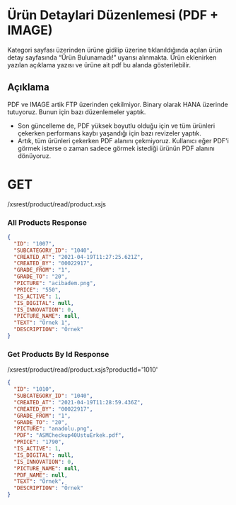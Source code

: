 # Ürün Detaylari Düzenlemesi (PDF + IMAGE)

Kategori sayfası üzerinden ürüne gidilip üzerine tıklanıldığında açılan ürün detay sayfasında “Ürün Bulunamadı!” uyarısı alınmakta. Ürün eklenirken yazılan açıklama yazısı ve ürüne ait pdf bu alanda gösterilebilir.


## Açıklama
PDF ve IMAGE artik FTP üzerinden çekilmiyor. Binary olarak HANA üzerinde tutuyoruz. Bunun için bazı düzenlemeler yaptık.
* Son güncelleme de, PDF yüksek boyutlu olduğu için ve tüm ürünleri çekerken performans kaybı yaşandığı için bazı revizeler yaptık.
* Artık, tüm ürünleri çekerken PDF alanını çekmiyoruz. Kullanıcı eğer PDF'i görmek isterse o zaman sadece görmek istediği ürünün PDF alanını dönüyoruz.


# GET

<tabs>
    <tab title="API URL">
        <code-block lang="plain text">/xsrest/product/read/product.xsjs</code-block>
    </tab>
</tabs>

### All Products Response
```json
{
  "ID": "1007",
  "SUBCATEGORY_ID": "1040",
  "CREATED_AT": "2021-04-19T11:27:25.621Z",
  "CREATED_BY": "00022917",
  "GRADE_FROM": "1",
  "GRADE_TO": "20",
  "PICTURE": "acibadem.png",
  "PRICE": "550",
  "IS_ACTIVE": 1,
  "IS_DIGITAL": null,
  "IS_INNOVATION": 0,
  "PICTURE_NAME": null,
  "TEXT": "Örnek 1",
  "DESCRIPTION": "Örnek"
}
```

### Get Products By Id Response
<tabs>
    <tab title="API URL">
        <code-block lang="plain text">/xsrest/product/read/product.xsjs?productId='1010'</code-block>
    </tab>
</tabs>


```json
{
  "ID": "1010",
  "SUBCATEGORY_ID": "1040",
  "CREATED_AT": "2021-04-19T11:28:59.436Z",
  "CREATED_BY": "00022917",
  "GRADE_FROM": "1",
  "GRADE_TO": "20",
  "PICTURE": "anadolu.png",
  "PDF": "ASMCheckup40UstuErkek.pdf",
  "PRICE": "1790",
  "IS_ACTIVE": 1,
  "IS_DIGITAL": null,
  "IS_INNOVATION": 0,
  "PICTURE_NAME": null,
  "PDF_NAME": null,
  "TEXT": "Örnek",
  "DESCRIPTION": "Örnek"
}
```